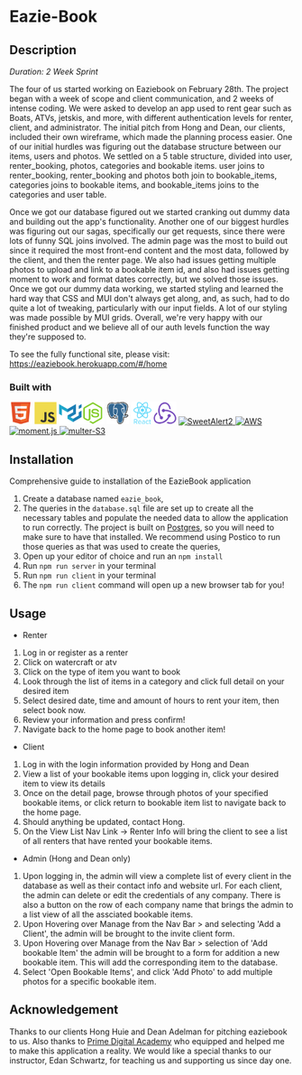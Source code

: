 
# Eazie-Book

## Description

_Duration: 2 Week Sprint_

The four of us started working on Eaziebook on February 28th. The project began with a week of scope and client communication, and 2 weeks of intense coding. We were asked to develop an app used to rent gear such as Boats, ATVs, jetskis, and more, with different authentication levels for renter, client, and administrator. The initial pitch from Hong and Dean, our clients, included their own wireframe, which made the planning process easier. One of our initial hurdles was figuring out the database structure between our items, users and photos. We settled on a 5 table structure, divided into user, renter_booking, photos, categories and bookable items. user joins to renter_booking, renter_booking and photos both join to bookable_items,  categories joins to bookable items, and bookable_items joins to the categories and user table. 

Once we got our database figured out we started cranking out dummy data and building out the app's functionality. Another one of our biggest hurdles was figuring out our sagas, specifically our get requests, since there were lots of funny SQL joins involved. The admin page was the most to build out since it required the most front-end content and the most data, followed by the client, and then the renter page. We also had issues getting multiple photos to upload and link to a bookable item id, and also had issues getting moment to work and format dates correctly, but we solved those issues.  Once we got our dummy data working, we started styling and learned the hard way that CSS and MUI don't always get along, and, as such, had to do quite a lot of tweaking, particularly with our input fields. A lot of our styling was made possible by MUI grids. Overall, we're very happy with our finished product and we believe all of our auth levels function the way they're supposed to. 



To see the fully functional site, please visit: https://eaziebook.herokuapp.com/#/home 

### Built with 



<a href="https://developer.mozilla.org/en-US/docs/Web/HTML"><img src="https://raw.githubusercontent.com/devicons/devicon/master/icons/html5/html5-original.svg" height="40px" width="40px" /></a>
<a href="https://developer.mozilla.org/en-US/docs/Web/JavaScript"><img src="https://raw.githubusercontent.com/devicons/devicon/master/icons/javascript/javascript-original.svg" height="40px" width="40px" /></a>
<a href="https://material-ui.com/"><img src="https://raw.githubusercontent.com/devicons/devicon/master/icons/materialui/materialui-original.svg" height="40px" width="40px" /></a><a href="https://nodejs.org/en/"><img src="https://raw.githubusercontent.com/devicons/devicon/master/icons/nodejs/nodejs-original.svg" height="40px" width="40px" /></a>
<a href="https://www.postgresql.org/"><img src="https://raw.githubusercontent.com/devicons/devicon/master/icons/postgresql/postgresql-original.svg" height="40px" width="40px" /></a>
<a href="https://reactjs.org/"><img src="https://raw.githubusercontent.com/devicons/devicon/master/icons/react/react-original-wordmark.svg" height="40px" width="40px" /></a><a href="https://redux.js.org/"><img src="https://raw.githubusercontent.com/devicons/devicon/master/icons/redux/redux-original.svg" height="40px" width="40px" /></a>
<a href="https://sweetalert2.github.io/">
  <img src="https://sweetalert2.github.io/images/SweetAlert2.png" width="200" height="40px" alt="SweetAlert2">
</a>
<a href="https://aws.amazon.com/">
  <img src="https://a0.awsstatic.com/libra-css/images/logos/aws_logo_smile_1200x630.png" width="100" height="40px" alt="AWS">
</a>
<a href="https://momentjs.com/">
  <img src="https://avatars.githubusercontent.com/u/4129662?s=280&v=4" width="50" height="40px" alt="moment.js">
</a>
<a href="https://www.npmjs.com/package/multer-s3">
  <img src="https://miro.medium.com/max/400/1*CIolkR8u5UuZp5aJRPVzBg.png" width="50" height="40px" alt="multer-S3">
</a>

## Installation

Comprehensive guide to installation of the EazieBook application

1. Create a database named `eazie_book`,
2. The queries in the `database.sql` file are set up to create all the necessary tables and populate the needed data to allow the application to run correctly. The project is built on [Postgres](https://www.postgresql.org/download/), so you will need to make sure to have that installed. We recommend using Postico to run those queries as that was used to create the queries, 
3. Open up your editor of choice and run an `npm install`
4. Run `npm run server` in your terminal
5. Run `npm run client` in your terminal
6. The `npm run client` command will open up a new browser tab for you!

## Usage

- Renter
1. Log in or register as a renter
2. Click on watercraft or atv
3. Click on the type of item you want to book
4. Look through the list of items in a category and click full detail on your desired item
5. Select desired date, time and amount of hours to rent your item, then select book now.
6. Review your information and press confirm!
7. Navigate back to the home page to book another item!

- Client
1. Log in with the login information provided by Hong and Dean 
2. View a list of your bookable items upon logging in, click your desired item to view its details
3. Once on the detail page, browse through photos of your specified bookable items, or click return to bookable item list to navigate back to the home page. 
4. Should anything be updated, contact Hong. 
5. On the View List Nav Link -> Renter Info will bring the client to see a list of all renters that have rented your bookable items. 

- Admin (Hong and Dean only)
1. Upon logging in, the admin will view a complete list of every client in the database as well as their contact info and website url. For each client, the admin can delete or edit the credentials of any company. There is also a button on the row of each company name that brings the admin to a list view of all the assciated bookable items. 
2. Upon Hovering over Manage from the Nav Bar > and selecting 'Add a Client', the admin will be brought to the invite client form.
3. Upon Hovering over Manage from the Nav Bar > selection of 'Add bookable Item' the admin will be brought to a form for addition a new bookable item. This will add the corresponding item to the database. 
4. Select 'Open Bookable Items', and click 'Add Photo' to add multiple photos for a specific bookable item. 


## Acknowledgement
Thanks to our clients Hong Huie and Dean Adelman for pitching eaziebook to us. Also thanks to [Prime Digital Academy](www.primeacademy.io) who equipped and helped me to make this application a reality. We would like a special thanks to our instructor, Edan Schwartz, for teaching us and supporting us since day one. 



